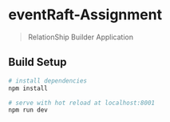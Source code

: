 # eventRaft-Assignment

> RelationShip Builder Application

## Build Setup

``` bash
# install dependencies
npm install

# serve with hot reload at localhost:8001
npm run dev



```
